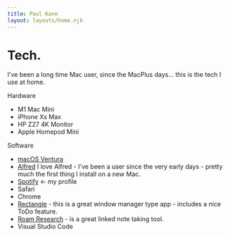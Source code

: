 ```yaml
---
title: Paul Kane
layout: layouts/home.njk
---
```

<h1 class="font-bold text-7xl">Tech.</h1>
<p class="text-xl mt-4">I've been a long time Mac user, since the MacPlus days... this is the tech I use at home.</p>

<p class="font-bold mt-4 text-lg">Hardware</p>
<ul>
    <li>M1 Mac Mini</li>
    <li>iPhone Xs Max</li>
    <li>HP Z27 4K Monitor</li>
    <li>Apple Homepod Mini</li>
</ul>
<p class="font-bold mt-4 text-lg">Software</p>
<ul>
    <li><a href="https://www.apple.com/uk/macos/ventura/">macOS Ventura</a></li>
    <li><a href="https://www.alfredapp.com">Alfred</a> I love Alfred - I've been a user since the very early days - pretty much the first thing I install on a new Mac.</li>
    <li><a href="https://open.spotify.com/user/pk2004?si=d5d11ef404dc4582">Spotify</a> <- my profile</li>
    <li>Safari</li>
    <li>Chrome</li>
    <li><a href="https://rectangleapp.com">Rectangle</a> - this is a great window manager type app - includes a nice ToDo feature.</li>
    <li><a href="https://roamresearch.com">Roam Research</a> - is a great linked note taking tool.</li>
    <li>Visual Studio Code</li>

</ul>